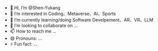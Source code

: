 - 👋 Hi, I’m @Shen-Yukang
- 👀 I’m interested in Coding、Metaverse、AI、Sports
- 🌱 I’m currently learning/doing Software Develpement、AR、VR、LLM
- 💞️ I’m looking to collaborate on ...
- 📫 How to reach me ...
- 😄 Pronouns: ...
- ⚡ Fun fact: ...

<!---
Shen-Yukang/Shen-Yukang is a ✨ special ✨ repository because its `README.md` (this file) appears on your GitHub profile.
You can click the Preview link to take a look at your changes.
--->
